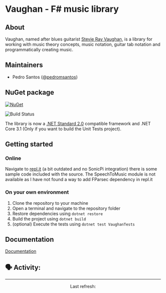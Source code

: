 # Vaughan - F# music library

## About

Vaughan, named after blues guitarist [Stevie Ray Vaughan](https://en.wikipedia.org/wiki/Stevie_Ray_Vaughan), is a library for working with music theory concepts, music notation, guitar tab notation and programmatically creating music.

## Maintainers
* Pedro Santos ([@pedromsantos](https://twitter.com/pedromsantos))

## NuGet package

[![NuGet](http://img.shields.io/nuget/v/Vaughan.svg)](https://www.nuget.org/packages/Vaughan)

![Build Status]([https://github.com/github/docs/actions/workflows/dotnetcore.yml/badge.svg)

The library is now a [.NET Standard 2.0](https://blogs.msdn.microsoft.com/dotnet/2017/08/14/announcing-net-standard-2-0/) compatible framework and .NET Core 3.1 (Only if you want to build the Unit Tests project).

## Getting started

### Online

Navigate to [repl.it](https://repl.it/FJHh/79) (a bit outdated and no SonicPi integration) there is some sample code included with the source. The SpeechToMusic module is not available as I have not found a way to add FParsec dependency in repl.it

### On your own environment

1. Clone the repository to your machine
2. Open a terminal and navigate to the repository folder
3. Restore dependencies using ```dotnet restore```
4. Build the project using ```dotnet build```
5. (optional) Execute the tests using ```dotnet test VaughanTests```

## Documentation

[Documentation](https://github.com/pedromsantos/vaughan/wiki/Documentation)

## 🗣 Activity:

<!--GITHUB_ACTIVITY:{"rows": 5}-->

---

<p align="center">
  Last refresh: 
  <b><!--TIMESTAMP--></b>
</p>
